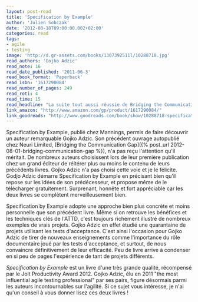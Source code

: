```yaml
---
layout: post-read
title: 'Specification by Example'
author: 'Julien Sobczak'
date: '2012-08-18T09:00:00.002+02:00'
categories: read
tags:
- agile
- testing
image: 'http://d.gr-assets.com/books/1307392511l/10288718.jpg'
read_authors: 'Gojko Adzic'
read_note: 16
read_date_published: '2011-06-3'
read_book_format: 'Paperback'
read_isbn: '1617290084'
read_number_of_pages: 249
read_roti: 4
read_time: 15
read_headline: "La suite tout aussi réussie de Bridging the Communication Gap."
link_amazon: "http://www.amazon.com/gp/product/1617290084/"
link_goodreads: "http://www.goodreads.com/book/show/10288718-specification-by-example"
---
```



Specification by Example, publié chez Mannings, permis de faire découvrir un auteur remarquable Gojko Adzic. Son précédent ouvrage autopublié chez Neuri Limited, [Bridging the Communication Gap]({% post_url 2012-08-01-bridging-communication-gap %}), n'a pas reçu l'attention qu'il méritait. De nombreux auteurs choisissent lors de leur première publication chez un grand éditeur de réitérer plus ou moins le contenu de leurs précédents livres. Gojko Adzic n'a pas choisi cette voie et je le félicite. Godjo Adzic démarre Specification by Example en précisant bien qu'il repose sur les idées de son prédécesseur, et propose même de le télécharger gratuitement. Surprenant, honnête et fort appréciable car les deux livres se complètent merveilleusement bien.

Specification by Example adopte une approche bien plus concrète et moins personnelle que son précédent livre. Même si on retrouve les bénéfices et les techniques clés de l'ATTD, c'est toujours richement illustré de nombreux exemples de vrais projets. Gojko Adzic en effet étudié une quarantaine de projets utilisant les tests d'acceptance. C'est ainsi l'occasion pour Gojko Adzic de tirer de nouveaux enseignements comme l'importance du rôle documentaire joué par les tests d'acceptance, et surtout, de nous convaincre définitivement de leur efficacité. Peu de livre arrive à condenser en si peu de pages l'expérience de tant de projets différents.

*Specification by Example* est un livre d'une très grande qualité, récompensé par le Jolt Productivity Award 2012. Gojko Adzic, élu en 2011 "the most influential agile testing professional" par ses pairs, figure désormais parmi les auteurs incontournables sur l'agilité. Si ce sujet vous intéresse, je n'ai qu'un conseil à vous donner lisez ces deux livres !

